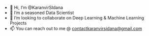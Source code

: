 - 👋 Hi, I’m @KaranvirSIdana
- 👀 I’m a seasoned Data Scientist
- 💞️ I’m looking to collaborate on Deep Learning & Machine Learning Projects
- 📫 You can reach out to me @ contactkaranvirsidana@gmail.com

<!---
KaranvirSIdana/KaranvirSIdana is a ✨ special ✨ repository because its `README.md` (this file) appears on your GitHub profile.
You can click the Preview link to take a look at your changes.
--->
